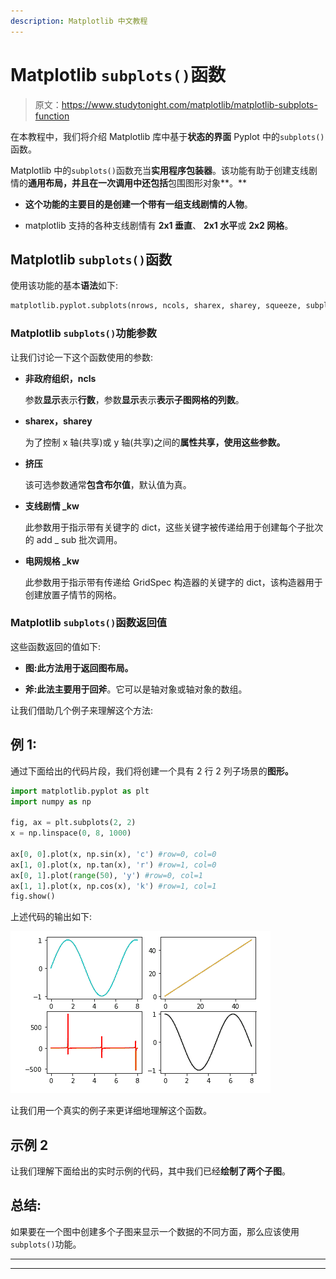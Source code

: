 ```yaml
---
description: Matplotlib 中文教程
---
```


# Matplotlib `subplots()`函数

> 原文：<https://www.studytonight.com/matplotlib/matplotlib-subplots-function>

在本教程中，我们将介绍 Matplotlib 库中基于**状态的界面** Pyplot 中的`subplots()`函数。

Matplotlib 中的`subplots()`函数充当**实用程序包装器**。该功能有助于创建支线剧情的**通用布局，并且在一次调用中还包括**包围图形对象**。**

*   **这个功能的主要目的是创建一个带有一组支线剧情的人物**。

*   matplotlib 支持的各种支线剧情有 **2x1 垂直**、 **2x1 水平**或 **2x2 网格**。

## Matplotlib `subplots()`函数

使用该功能的基本**语法**如下:

```py
matplotlib.pyplot.subplots(nrows, ncols, sharex, sharey, squeeze, subplot_kw, gridspec_kw, **fig_kw)
```

### Matplotlib `subplots()`功能参数

让我们讨论一下这个函数使用的参数:

*   **非政府组织，ncls**

    参数**显示**表示**行数**，参数**显示**表示**表示子图网格的列数**。

*   **sharex，sharey**

    为了控制 x 轴(共享)或 y 轴(共享)之间的**属性共享，使用这些参数。**

*   **挤压**

    该可选参数通常**包含布尔值**，默认值为真。

*   **支线剧情 _kw**

    此参数用于指示带有关键字的 dict，这些关键字被传递给用于创建每个子批次的 add _ sub 批次调用。

*   **电网规格 _kw**

    此参数用于指示带有传递给 GridSpec 构造器的关键字的 dict，该构造器用于创建放置子情节的网格。

### Matplotlib `subplots()`函数返回值

这些函数返回的值如下:

*   **图:**此方法用于**返回图布局。**

*   **斧:**此法主要用于**回斧**。它可以是轴对象或轴对象的数组。

让我们借助几个例子来理解这个方法:

## 例 1:

通过下面给出的代码片段，我们将创建一个具有 2 行 2 列子场景的**图形。**

```py
import matplotlib.pyplot as plt
import numpy as np

fig, ax = plt.subplots(2, 2)
x = np.linspace(0, 8, 1000)

ax[0, 0].plot(x, np.sin(x), 'c') #row=0, col=0
ax[1, 0].plot(x, np.tan(x), 'r') #row=1, col=0
ax[0, 1].plot(range(50), 'y') #row=0, col=1
ax[1, 1].plot(x, np.cos(x), 'k') #row=1, col=1
fig.show()
```

上述代码的输出如下:

![Matplotlib subplots function example](img/f387b2c658f50f80c486c1b4cbd0377c.png)

让我们用一个真实的例子来更详细地理解这个函数。

## 示例 2

让我们理解下面给出的实时示例的代码，其中我们已经**绘制了两个子图**。

## 总结:

如果要在一个图中创建多个子图来显示一个数据的不同方面，那么应该使用`subplots()`功能。

* * *

* * *
